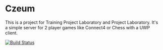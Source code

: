 # Czeum
This is a project for Training Project Laboratory and Project Laboratory. It's a simple server for 2 player games like Connect4 or Chess with a UWP client.

[![Build Status](https://dev.azure.com/koppa96/Czeum/_apis/build/status/koppa96.czeum?branchName=master)](https://dev.azure.com/koppa96/Czeum/_build/latest?definitionId=1&branchName=master)
